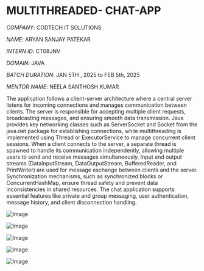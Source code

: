 # MULTITHREADED- CHAT-APP

*COMPANY*: CODTECH IT SOLUTIONS

*NAME*: ARYAN SANJAY PATEKAR

*INTERN ID*: CT08JNV

*DOMAIN*: JAVA

*BATCH DURATION*: JAN 5TH , 2025 to FEB 5th, 2025

*MENTOR NAME*: NEELA SANTHOSH KUMAR

 The application follows a client-server architecture where a central server listens for incoming connections and manages communication between clients. The server is responsible for accepting multiple client requests, broadcasting messages, and ensuring smooth data transmission. Java provides key networking classes such as ServerSocket and Socket from the java.net package for establishing connections, while multithreading is implemented using Thread or ExecutorService to manage concurrent client sessions. When a client connects to the server, a separate thread is spawned to handle its communication independently, allowing multiple users to send and receive messages simultaneously. Input and output streams (DataInputStream, DataOutputStream, BufferedReader, and PrintWriter) are used for message exchange between clients and the server. Synchronization mechanisms, such as synchronized blocks or ConcurrentHashMap, ensure thread safety and prevent data inconsistencies in shared resources. The chat application supports essential features like private and group messaging, user authentication, message history, and client disconnection handling.

 ![Image](https://github.com/user-attachments/assets/aa752c70-033c-4a98-9bb3-60f121c3e68c)

![Image](https://github.com/user-attachments/assets/0c4d07b6-70c4-4574-8d5e-b9b2a0c50535)

![Image](https://github.com/user-attachments/assets/02517023-8271-4142-9ecc-3931011607f3)

![Image](https://github.com/user-attachments/assets/00e79ab6-749a-47f0-a020-8a02d73f1895)

![Image](https://github.com/user-attachments/assets/308f06de-7ae9-4ab2-bb50-46bfc415c4e3)
